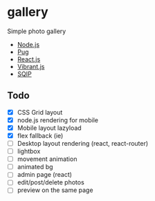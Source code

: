 # gallery
Simple photo gallery


* [Node.js](https://nodejs.org/)
* [Pug](https://pugjs.org/api/getting-started.html)
* [React.js](https://reactjs.org/)
* [Vibrant.js](https://jariz.github.io/vibrant.js/)
* [SQIP](https://github.com/technopagan/sqip)


## Todo
- [x] CSS Grid layout
- [x] node.js rendering for mobile
- [x] Mobile layout lazyload
- [x] flex fallback (ie)
- [ ] Desktop layout rendering (react, react-router)
- [ ] lightbox
- [ ] movement animation
- [ ] animated bg
- [ ] admin page (react)
- [ ] edit/post/delete photos
- [ ] preview on the same page